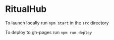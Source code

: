 # RitualHub

To launch locally run `npm start` in the `src` directory

To deploy to gh-pages run `npm run deploy`
